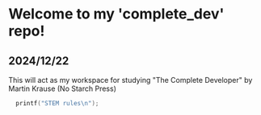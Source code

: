 # Welcome to my 'complete_dev' repo!
## 2024/12/22
This will act as my workspace for studying "The Complete Developer" by Martin Krause (No Starch Press)

```C
  printf("STEM rules\n");
```
